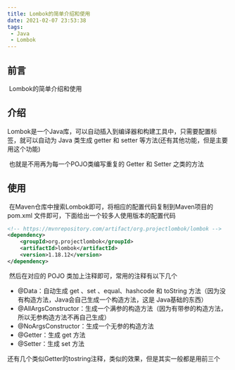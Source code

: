 ```yaml
---
title: Lombok的简单介绍和使用
date: 2021-02-07 23:53:38
tags:
 - Java
 - Lombok
---
```


## 前言

​	Lombok的简单介绍和使用

<!-- more -->

## 介绍

​	Lombok是一个Java库，可以自动插入到编译器和构建工具中，只需要配置标签，就可以自动为 Java 类生成 getter 和 setter 等方法(还有其他功能，但是主要用这个功能)

​	也就是不用再为每一个POJO类编写重复的 Getter 和 Setter 之类的方法

## 使用

​	在Maven仓库中搜索Lombok即可，将相应的配置代码复制到Maven项目的 pom.xml 文件即可，下面给出一个较多人使用版本的配置代码

```xml
<!-- https://mvnrepository.com/artifact/org.projectlombok/lombok -->
<dependency>
    <groupId>org.projectlombok</groupId>
    <artifactId>lombok</artifactId>
    <version>1.18.12</version>
</dependency>
```

​	然后在对应的 POJO 类加上注释即可，常用的注释有以下几个

- @Data：自动生成 get 、set 、equal、hashcode 和 toString 方法（因为没有构造方法，Java会自己生成一个构造方法，这是 Java基础的东西）
- @AllArgsConstructor：生成一个满参的构造方法（因为有带参的构造方法，所以无参构造方法不再自己生成）
- @NoArgsConstructor：生成一个无参的构造方法
- @Getter：生成 get 方法
- @Setter：生成 set 方法

​    还有几个类似Getter的tostring注释，类似的效果，但是其实一般都是用前三个